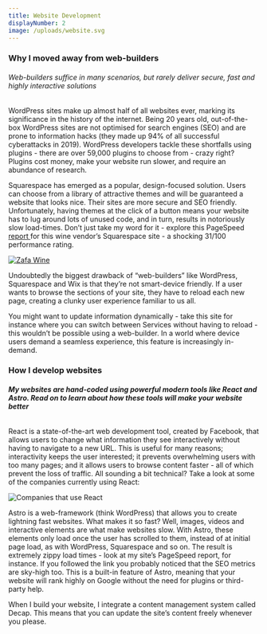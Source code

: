 ```yaml
---
title: Website Development
displayNumber: 2
image: /uploads/website.svg
---
```

### Why I moved away from web-builders

###### Web-builders suffice in many scenarios, but rarely deliver secure, fast and highly interactive solutions

WordPress sites make up almost half of all websites ever, marking its significance in the history of the internet. Being 20 years old, out-of-the-box WordPress sites are not optimised for search engines (SEO) and are prone to information hacks (they made up 94% of all successful cyberattacks in 2019). WordPress developers tackle these shortfalls using plugins - there are over 59,000 plugins to choose from - crazy right? Plugins cost money, make your website run slower, and require an abundance of research.

Squarespace has emerged as a popular, design-focused solution. Users can choose from a library of attractive themes and will be guaranteed a website that looks nice. Their sites are more secure and SEO friendly. Unfortunately, having themes at the click of a button means your website has to lug around lots of unused code, and in turn, results in notoriously slow load-times. Don’t just take my word for it - explore this PageSpeed [report ](https://pagespeed.web.dev/analysis/https-www-zafawines-com/2q7wsh2mp6?form_factor=mobile)for this wine vendor’s Squarespace site - a shocking 31/100 performance rating.

[![Zafa Wine](/uploads/zafa-wine.png)](https://www.zafawines.com/)

Undoubtedly the biggest drawback of “web-builders” like WordPress, Squarespace and Wix is that they’re not smart-device friendly. If a user wants to browse the sections of your site, they have to reload each new page, creating a clunky user experience familiar to us all. 

You might want to update information dynamically - take this site for instance where you can switch between Services without having to reload - this wouldn’t be possible using a web-builder. In a world where device users demand a seamless experience, this feature is increasingly in-demand.

### How I develop websites

###### **My websites are hand-coded using powerful modern tools like React and Astro. Read on to learn about how these tools will make your website better**

React is a state-of-the-art web development tool, created by Facebook, that allows users to change what information they see interactively without having to navigate to a new URL. This is useful for many reasons; interactivity keeps the user interested; it prevents overwhelming users with too many pages; and it allows users to browse content faster - all of which prevent the loss of traffic. All sounding a bit technical? Take a look at some of the companies currently using React:

![Companies that use React](/uploads/companies-using-react.png "Companies that use React")

Astro is a web-framework (think WordPress) that allows you to create lightning fast websites. What makes it so fast? Well, images, videos and interactive elements are what make websites slow. With Astro, these elements only load once the user has scrolled to them, instead of at initial page load, as with WordPress, Squarespace and so on. The result is extremely zippy load times - look at my site’s PageSpeed report, for instance. If you followed the link you probably noticed that the SEO metrics are sky-high too. This is a built-in feature of Astro, meaning that your website will rank highly on Google without the need for plugins or third-party help.

When I build your website, I integrate a content management system called Decap. This means that you can update the site’s content freely whenever you please.